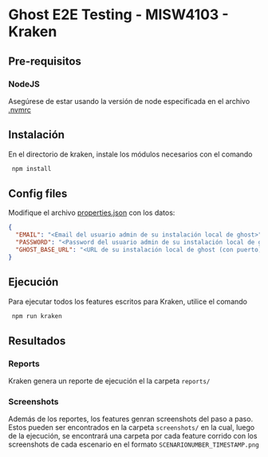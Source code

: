 # Ghost E2E Testing - MISW4103 - Kraken

## Pre-requisitos

### NodeJS

Asegúrese de estar usando la versión de node especificada en el archivo [.nvmrc](../.nvmrc)

## Instalación

En el directorio de kraken, instale los módulos necesarios con el comando

```bash
 npm install
```

## Config files

Modifique el archivo [properties.json](properties.json) con los datos:

```json
{
  "EMAIL": "<Email del usuario admin de su instalación local de ghost>",
  "PASSWORD": "<Password del usuario admin de su instalación local de ghost>",
  "GHOST_BASE_URL": "<URL de su instalación local de ghost (con puerto)>"
}
```

## Ejecución

Para ejecutar todos los features escritos para Kraken, utilice el comando

```bash
 npm run kraken
```

## Resultados

### Reports

Kraken genera un reporte de ejecución el la carpeta `reports/`

### Screenshots

Además de los reportes, los features genran screenshots del paso a paso. Estos pueden ser encontrados en la
carpeta `screenshots/`  en la cual, luego de la ejecución, se encontrará una carpeta por cada feature corrido
con los screenshots de cada escenario en el formato `SCENARIONUMBER_TIMESTAMP.png`